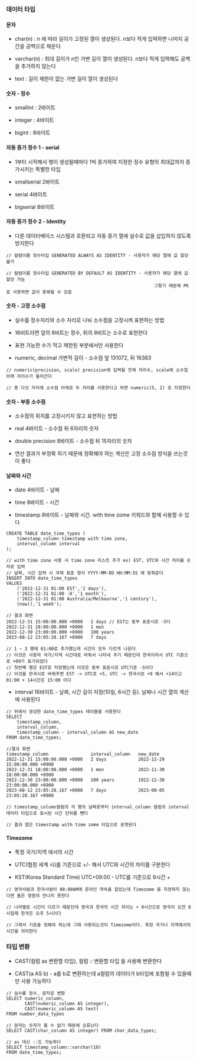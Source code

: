 ### 데이터 타입


#### 문자

* char(n) : n 에 따라 길이가 고정된 열이 생성된다. n보다 적게 입력하면 나머지 공간을 공백으로 채운다

* varchar(n) : 최대 길이가 n인 가변 길이 열이 생성된다. n보다 적게 입력해도 공백을 추가하지 않는다

* text : 길이 제한이 없는 가변 길이 열이 생성된다


#### 숫자 - 정수

* smallint : 2바이트

* integer : 4바이트

* bigint : 8바이트


#### 자동 증가 정수 1 - serial

* 1부터 시작해서 행이 생성될때마다 1씩 증가하여 지정한 정수 유형의 최대값까지 증가시키는 특별한 타입

* smallserial 2바이트

* serial 4바이트

* bigserial 8바이트


#### 자동 증가 정수 2 - Identity

* 다른 데이터베이스 시스템과 호환되고 자동 증가 열에 실수로 값을 삽입하지 않도록 방지한다

```
// 컬럼이름 정수타입 GENERATED ALWAYS AS IDENTITY - 사용자가 해당 열에 값 할당 불가

// 컬럼이름 정수타입 GENERATED BY DEFAULT AS IDENTITY - 사용자가 해당 열에 값 할당 가능
                                                        그렇기 때문에 PK로 사용하면 값이 중복될 수 있음
```

#### 숫자 - 고정 소수점

* 실수를 정수자리와 소수 자리로 나눠 소수점을 고정시켜 표현하는 방법

* 16비트라면 앞의 8비트는 정수, 뒤의 8비트는 소수로 표현한다

* 표현 가능한 수가 적고 제한된 부분에서만 사용한다

* numeric, decimal 가변적 길이 - 소수점 앞 131072, 뒤 16383

```
// numeric(precision, scale) precision에 입력될 전체 자리수, scale에 소수접 아래 자리수가 들어간다

// 총 다섯 자리에 소수점 아래로 두 자리를 사용한다고 하면 numeric(5, 2) 로 지정한다
```


#### 숫자 - 부동 소수점

* 소수점의 위치를 고정시키지 않고 표현하는 방법

* real 4바이트 - 소수점 뒤 6자리의 숫자

* double precision 8바이트 - 소수점 뒤 15자리의 숫자

* 연산 결과가 부정확 하기 때문에 정확해야 하는 계산은 고정 소수점 방식을 쓰는것이 좋다


#### 날짜와 시간

* date 4바이트 - 날짜

* time 8바이트 - 시간

* timestamp 8바이트 - 날짜와 시간. with time zome 키워드와 함께 사용할 수 있다
```
CREATE TABLE date_time_types (
    timestamp_column timestamp with time zone,
    interval_column interval
);

// with time zone 사용 시 time zone 리스트 추가 ex) EST, UTC와 시간 차이를 숫자로 입력
// 날짜, 시간 입력 시 국제 표준 형식 YYYY-MM-DD HH:MM:SS 에 맞춰준다
INSERT INTO date_time_types
VALUES
    ('2022-12-31 01:00 EST','2 days'), 
    ('2022-12-31 01:00 -8','1 month'), 
    ('2022-12-31 01:00 Australia/Melbourne','1 century'),
    (now(),'1 week');

// 결과 화면
2022-12-31 15:00:00.000 +0900	2 days // EST는 동부 표준시로 -5다
2022-12-31 18:00:00.000 +0900	1 mon
2022-12-30 23:00:00.000 +0900	100 years
2023-08-12 23:05:28.167 +0900	7 days

// 1 ~ 3 행에 01:00로 추가했는데 시간이 모두 다르게 나온다
// 이것은 사용자 국가/지역 시간대로 바꿔서 나타내 주기 때문인데 한국이라서 UTC 기준으로 +09가 표기되었다
// 첫번째 행은 EST로 저장했는데 이것은 동부 표준시로 UTC기준 -5이다
// 이것을 한국시로 바꿔주면 EST -> UTC로 +5, UTC -> 한국시로 +9 해서 +14이고 01:00 + 14시간은 15:00 이다
```

* interval 16바이트 - 날짜, 시간 길이 지정(10일, 6시간 등). 날짜나 시간 열의 계산에 사용된다
```
// 위에서 생성한 date_time_types 테이블을 사용한다
SELECT
    timestamp_column,
    interval_column,
    timestamp_column - interval_column AS new_date
FROM date_time_types;

//결과 화면
timestamp_column                interval_column   new_date
2022-12-31 15:00:00.000 +0900	2 days	          2022-12-29 15:00:00.000 +0900
2022-12-31 18:00:00.000 +0900	1 mon	          2022-11-30 18:00:00.000 +0900
2022-12-30 23:00:00.000 +0900	100 years	      1922-12-30 23:00:00.000 +0900
2023-08-12 23:05:28.167 +0900	7 days	          2023-08-05 23:05:28.167 +0900

// timestamp_column컬럼의 각 행의 날짜로부터 interval_column 컬럼의 interval 데이터 타입으로 표시된 시간 단위를 뺀다

// 결과 열은 timestamp with time zome 타입으로 포맷된다
```  


#### Timezome

* 특정 국가/지역 에서의 시간

* UTC(협정 세계 시)를 기준으로 +/- 해서 UTC와 시간의 차이를 구분한다

* KST(Korea Standard Time) UTC+09:00 - UTC를 기준으로 9시간 +

```
// 영국사람과 한국사람이 08:00AM에 온라인 약속을 잡았는데 Timezome 을 지정하지 않는다면 둘은 영원히 만나지 못한다

// 나라별로 시간이 다르기 때문인데 영국과 한국의 시간 차이는 + 9시간으로 영국이 오전 8시일때 한국은 오후 5시이다

// 그래서 기준을 정해야 하는데 그때 사용되는것이 Timezome이다. 특정 국가나 지역에서의 시간을 의미한다
```


### 타입 변환

* CAST(컬럼 as 변환할 타입), 컬럼 :: 변환할 타입 을 사용해 변환한다

* CAST(a AS b) - a를 b로 변환하는데 a컬럼의 데이터가 b타입에 포함될 수 있을때만 사용 가능하다

```
// 실수를 정수, 문자로 변환
SELECT numeric_column,
       CAST(numeric_column AS integer),
       CAST(numeric_column AS text)
FROM number_data_types

// 문자는 숫자가 될 수 없기 때문에 오류난다
SELECT CAST(char_column AS integer) FROM char_data_types;

// as 대신 ::도 가능하다
SELECT timestamp_column::varchar(10)
FROM date_time_types;
```
